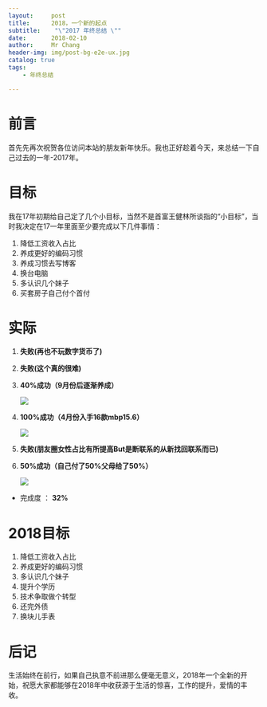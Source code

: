 ```yaml
---
layout:     post
title:     	2018，一个新的起点
subtitle:    "\"2017 年终总结 \""
date:       2018-02-10
author:     Mr Chang
header-img: img/post-bg-e2e-ux.jpg
catalog: true
tags:
    - 年终总结

---
```



# 前言

首先先再次祝贺各位访问本站的朋友新年快乐。我也正好趁着今天，来总结一下自己过去的一年-2017年。

# 目标

我在17年初期给自己定了几个小目标，当然不是首富王健林所谈指的“小目标”，当时我决定在17一年里面至少要完成以下几件事情：

 1. 降低工资收入占比
 2. 养成更好的编码习惯
 3. 养成习惯去写博客
 4. 换台电脑
 5. 多认识几个妹子
 6. 买套房子自己付个首付

 
# 实际

1. **失败(再也不玩数字货币了)**

2. **失败(这个真的很难)**

3. **40%成功（9月份后逐渐养成）**

    ![](http://cdn-blog.jetbrains.org.cn/18-2-4/27444808.jpg)
    
4. **100%成功（4月份入手16款mbp15.6）**

    ![](http://cdn-blog.jetbrains.org.cn/18-2-4/83580732.jpg)
    
5. **失败(朋友圈女性占比有所提高But是断联系的从新找回联系而已)**

6. **50%成功（自己付了50%父母给了50%）**

    ![](http://cdn-blog.jetbrains.org.cn/18-2-4/31935352.jpg)

* 完成度 ： **32%**

# 2018目标

1. 降低工资收入占比
2. 养成更好的编码习惯
3. 多认识几个妹子
4. 提升个学历
5. 技术争取做个转型
6. 还完外债
7. 换块儿手表

# 后记

生活始终在前行，如果自己执意不前进那么便毫无意义，2018年一个全新的开始，祝愿大家都能够在2018年中收获源于生活的惊喜，工作的提升，爱情的丰收。
